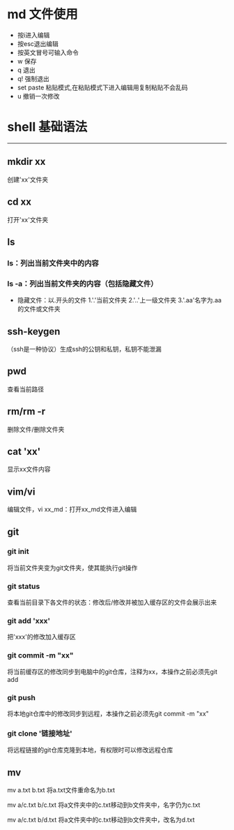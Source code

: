
# md 文件使用
- 按i进入编辑
- 按esc退出编辑
- 按英文冒号可输入命令
- w 保存
- q 退出
- q! 强制退出
- set paste 粘贴模式,在粘贴模式下进入编辑用复制粘贴不会乱码
- u 撤销一次修改

# shell 基础语法
---
## mkdir xx
创建'xx'文件夹

## cd xx
打开'xx'文件夹

## ls
### ls：列出当前文件夹中的内容
### ls -a：列出当前文件夹的内容（包括隐藏文件）
- 隐藏文件：以.开头的文件
  1.'.'当前文件夹
  2.'..'上一级文件夹
  3.'.aa'名字为.aa的文件或文件夹

## ssh-keygen
（ssh是一种协议）生成ssh的公钥和私钥，私钥不能泄漏

## pwd
查看当前路径

## rm/rm -r
删除文件/删除文件夹

## cat 'xx'
显示xx文件内容

## vim/vi
编辑文件，vi xx_md：打开xx_md文件进入编辑

## git
### git init
将当前文件夹变为git文件夹，使其能执行git操作
### git status
查看当前目录下各文件的状态：修改后/修改并被加入缓存区的文件会展示出来
### git add 'xxx'
把'xxx'的修改加入缓存区
### git commit -m "xx"
将当前缓存区的修改同步到电脑中的git仓库，注释为xx，本操作之前必须先git add 
### git push
将本地git仓库中的修改同步到远程，本操作之前必须先git commit -m "xx"
### git clone '链接地址'
将远程链接的git仓库克隆到本地，有权限时可以修改远程仓库

## mv 
mv a.txt b.txt 将a.txt文件重命名为b.txt

mv a/c.txt b/c.txt 将a文件夹中的c.txt移动到b文件夹中，名字仍为c.txt

mv a/c.txt b/d.txt 将a文件夹中的c.txt移动到b文件夹中，改名为d.txt


